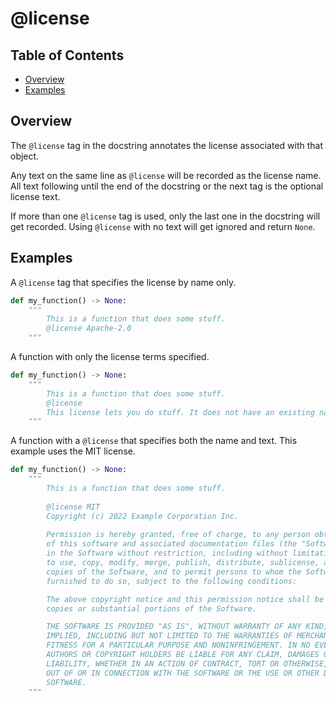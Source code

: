 # @license

## Table of Contents

- [Overview](#overview)
- [Examples](#examples)

## Overview

The `@license` tag in the docstring annotates the license associated with that object.

Any text on the same line as `@license` will be recorded as the license name. All text following until the end of the docstring or the next tag is the optional license text.

If more than one `@license` tag is used, only the last one in the docstring will get recorded. Using `@license` with no text will get ignored and return `None`.

## Examples

A `@license` tag that specifies the license by name only.

```python
def my_function() -> None:
    """
        This is a function that does some stuff.
        @license Apache-2.0
    """
```

A function with only the license terms specified.

```python
def my_function() -> None:
    """
        This is a function that does some stuff.
        @license
        This license lets you do stuff. It does not have an existing name.
    """
```

A function with a `@license` that specifies both the name and text. This example uses the MIT license.

```python
def my_function() -> None:
    """
        This is a function that does some stuff.
        
        @license MIT
        Copyright (c) 2022 Example Corporation Inc.
        
        Permission is hereby granted, free of charge, to any person obtaining a copy
        of this software and associated documentation files (the "Software"), to deal
        in the Software without restriction, including without limitation the rights
        to use, copy, modify, merge, publish, distribute, sublicense, and/or sell
        copies of the Software, and to permit persons to whom the Software is
        furnished to do so, subject to the following conditions:

        The above copyright notice and this permission notice shall be included in all
        copies or substantial portions of the Software.

        THE SOFTWARE IS PROVIDED "AS IS", WITHOUT WARRANTY OF ANY KIND, EXPRESS OR
        IMPLIED, INCLUDING BUT NOT LIMITED TO THE WARRANTIES OF MERCHANTABILITY,
        FITNESS FOR A PARTICULAR PURPOSE AND NONINFRINGEMENT. IN NO EVENT SHALL THE
        AUTHORS OR COPYRIGHT HOLDERS BE LIABLE FOR ANY CLAIM, DAMAGES OR OTHER
        LIABILITY, WHETHER IN AN ACTION OF CONTRACT, TORT OR OTHERWISE, ARISING FROM,
        OUT OF OR IN CONNECTION WITH THE SOFTWARE OR THE USE OR OTHER DEALINGS IN THE
        SOFTWARE.
    """
```
